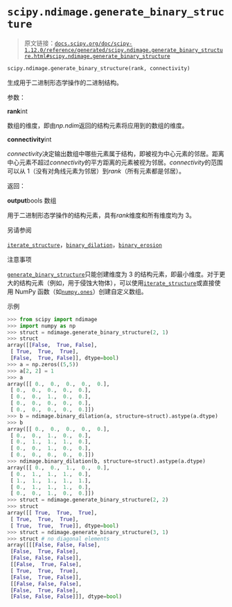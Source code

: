 # `scipy.ndimage.generate_binary_structure`

> 原文链接：[`docs.scipy.org/doc/scipy-1.12.0/reference/generated/scipy.ndimage.generate_binary_structure.html#scipy.ndimage.generate_binary_structure`](https://docs.scipy.org/doc/scipy-1.12.0/reference/generated/scipy.ndimage.generate_binary_structure.html#scipy.ndimage.generate_binary_structure)

```py
scipy.ndimage.generate_binary_structure(rank, connectivity)
```

生成用于二进制形态学操作的二进制结构。

参数：

**rank**int

数组的维度，即由*np.ndim*返回的结构元素将应用到的数组的维度。

**connectivity**int

*connectivity*决定输出数组中哪些元素属于结构，即被视为中心元素的邻居。距离中心元素不超过*connectivity*的平方距离的元素被视为邻居。*connectivity*的范围可以从 1（没有对角线元素为邻居）到*rank*（所有元素都是邻居）。

返回：

**output**bools 数组

用于二进制形态学操作的结构元素，具有*rank*维度和所有维度均为 3。

另请参阅

[`iterate_structure`](https://docs.scipy.org/doc/scipy-1.12.0/reference/generated/scipy.ndimage.iterate_structure.html#scipy.ndimage.iterate_structure "scipy.ndimage.iterate_structure")，[`binary_dilation`](https://docs.scipy.org/doc/scipy-1.12.0/reference/generated/scipy.ndimage.binary_dilation.html#scipy.ndimage.binary_dilation "scipy.ndimage.binary_dilation")，[`binary_erosion`](https://docs.scipy.org/doc/scipy-1.12.0/reference/generated/scipy.ndimage.binary_erosion.html#scipy.ndimage.binary_erosion "scipy.ndimage.binary_erosion")

注意事项

[`generate_binary_structure`](https://docs.scipy.org/doc/scipy-1.12.0/reference/generated/scipy.ndimage.generate_binary_structure.html#scipy.ndimage.generate_binary_structure "scipy.ndimage.generate_binary_structure")只能创建维度为 3 的结构元素，即最小维度。对于更大的结构元素（例如，用于侵蚀大物体），可以使用[`iterate_structure`](https://docs.scipy.org/doc/scipy-1.12.0/reference/generated/scipy.ndimage.iterate_structure.html#scipy.ndimage.iterate_structure "scipy.ndimage.iterate_structure")或直接使用 NumPy 函数（如[`numpy.ones`](https://numpy.org/devdocs/reference/generated/numpy.ones.html#numpy.ones "（在 NumPy v2.0.dev0 中）")）创建自定义数组。

示例

```py
>>> from scipy import ndimage
>>> import numpy as np
>>> struct = ndimage.generate_binary_structure(2, 1)
>>> struct
array([[False,  True, False],
 [ True,  True,  True],
 [False,  True, False]], dtype=bool)
>>> a = np.zeros((5,5))
>>> a[2, 2] = 1
>>> a
array([[ 0.,  0.,  0.,  0.,  0.],
 [ 0.,  0.,  0.,  0.,  0.],
 [ 0.,  0.,  1.,  0.,  0.],
 [ 0.,  0.,  0.,  0.,  0.],
 [ 0.,  0.,  0.,  0.,  0.]])
>>> b = ndimage.binary_dilation(a, structure=struct).astype(a.dtype)
>>> b
array([[ 0.,  0.,  0.,  0.,  0.],
 [ 0.,  0.,  1.,  0.,  0.],
 [ 0.,  1.,  1.,  1.,  0.],
 [ 0.,  0.,  1.,  0.,  0.],
 [ 0.,  0.,  0.,  0.,  0.]])
>>> ndimage.binary_dilation(b, structure=struct).astype(a.dtype)
array([[ 0.,  0.,  1.,  0.,  0.],
 [ 0.,  1.,  1.,  1.,  0.],
 [ 1.,  1.,  1.,  1.,  1.],
 [ 0.,  1.,  1.,  1.,  0.],
 [ 0.,  0.,  1.,  0.,  0.]])
>>> struct = ndimage.generate_binary_structure(2, 2)
>>> struct
array([[ True,  True,  True],
 [ True,  True,  True],
 [ True,  True,  True]], dtype=bool)
>>> struct = ndimage.generate_binary_structure(3, 1)
>>> struct # no diagonal elements
array([[[False, False, False],
 [False,  True, False],
 [False, False, False]],
 [[False,  True, False],
 [ True,  True,  True],
 [False,  True, False]],
 [[False, False, False],
 [False,  True, False],
 [False, False, False]]], dtype=bool) 
```
